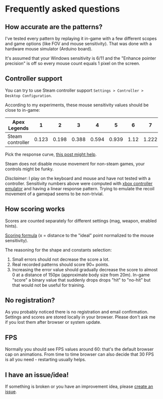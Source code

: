 # Frequently asked questions

## How accurate are the patterns?

I've tested every pattern by replaying it in-game with a few different scopes and game options (like FOV and mouse sensitivity). That was done with a hardware mouse simulator (Arduino board).

It's assumed that your Windows sensitivity is 6/11 and the "Enhance pointer precision" is off so every mouse count equals 1 pixel on the screen.

## Controller support

You can try to use Steam controller support `Settings > Controller > Desktop Configuration`.

According to my experiments, these mouse sensitivity values should be close to in-game:

| Apex Legends     | 1     | 2     | 3     | 4     | 5     | 6    | 7     | 8    |
|------------------|-------|-------|-------|-------|-------|------|-------|------|
| Steam controller | 0.123 | 0.198 | 0.388 | 0.594 | 0.939 | 1.12 | 1.222 | 1.24 |

Pick the response curve, [this post might help](https://www.reddit.com/r/apexlegends/comments/bpkzn4/advanced_look_controls_response_curve_guide/).

Steam does not disable mouse movement for non-steam games, your controls might be funky.

*Disclaimer*: I play on the keyboard and mouse and have not tested with a controller. Sensitivity numbers above were computed with [xbox controller emulator](https://github.com/dmadison/ArduinoXInput) and having a linear response pattern. Trying to emulate the recoil movement of a gamepad seems to be non-trivial.

## How scoring works

Scores are counted separately for different settings (mag, weapon, enabled hints).

[Scoring formula](https://www.desmos.com/calculator/csaihi8x3j) (x = distance to the "ideal" point normalized to the mouse sensitivity).

The reasoning for the shape and constants selection:
1. Small errors should not decrease the score a lot.
2. Real recorded patterns should score 90+ points.
3. Increasing the error value should gradually decrease the score to almost 0 at a distance of 150px (approximate body size from 20m). In-game "score" a binary value that suddenly drops drops "hit" to "no-hit" but that would not be useful for training.

## No registration?

As you probably noticed there is no registration and email confirmation.
Settings and scores are stored locally in your browser. Please don't ask me if you lost them after browser or system update.

## FPS

Normally you should see FPS values around 60: that's the default browser cap on animations. From time to time browser can also decide that 30 FPS is all you need - restarting usually helps.

## I have an issue/idea!

If something is broken or you have an improvement idea, please [create an issue](https://github.com/metaflow/apex-recoil/issues/new).